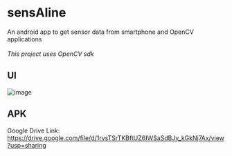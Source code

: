 # sensAline
An android app to get sensor data from smartphone and OpenCV applications \
 \
*This project uses OpenCV sdk*
## UI 
![image](https://github.com/HavokSahil/SACV/assets/87008169/1d684d2f-1fc9-4e19-bc69-ae46c3ab85aa)


## APK
Google Drive Link: https://drive.google.com/file/d/1rysTSrTKBftUZ6IWSaSdBJy_kGkNj7Ax/view?usp=sharing
